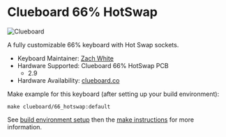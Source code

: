 # Clueboard 66% HotSwap

![Clueboard](https://static1.squarespace.com/static/55c13bdee4b099be5dcb82eb/t/5867eeaad2b857fd0d196f4b/1494021396651/IMGP4201.jpg?format=1500w)

A fully customizable 66% keyboard with Hot Swap sockets.

* Keyboard Maintainer: [Zach White](https://github.com/skullydazed)
* Hardware Supported: Clueboard 66% HotSwap PCB
  * 2.9
* Hardware Availability: [clueboard.co](https://clueboard.co/)

Make example for this keyboard (after setting up your build environment):

    make clueboard/66_hotswap:default

See [build environment setup](https://docs.qmk.fm/build_environment_setup.html) then the [make instructions](https://docs.qmk.fm/make_instructions.html) for more information.

